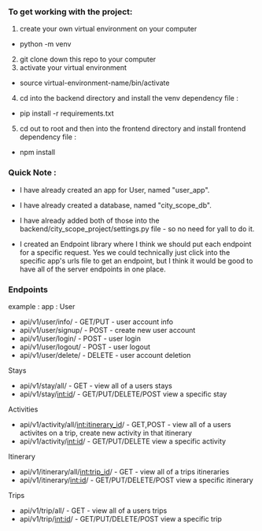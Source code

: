 

### To get working with the project:
1) create your own virtual environment on your computer
  - python -m venv <your-virtual-environment-name>
2) git clone down this repo to your computer
3) activate your virtual environment
  - source virtual-environment-name/bin/activate
4) cd into the backend directory and install the venv dependency file :
  - pip install -r requirements.txt
5) cd out to root and then into the frontend directory and install frontend dependency file :
  - npm install

### Quick Note :
- I have already created an app for User, named "user_app".
- I have already created a database, named "city_scope_db".
- I have already added both of those into the backend/city_scope_project/settings.py file - so no need for yall to do it.

- I created an Endpoint library where I think we should put each endpoint for a specific request. Yes we could technically just click into the specific app's urls file to get an endpoint, but I think it would be good to have all of the server endpoints in one place.

### Endpoints
example : 
app : User
  - api/v1/user/info/     - GET/PUT - user account info
  - api/v1/user/signup/   - POST - create new user account
  - api/v1/user/login/    - POST - user login
  - api/v1/user/logout/   - POST - user logout
  - api/v1/user/delete/   - DELETE - user account deletion

Stays
- api/v1/stay/all/      - GET - view all of a users stays
- api/v1/stay/<int:id>/ - GET/PUT/DELETE/POST view a specific stay

Activities
- api/v1/activity/all/<int:itinerary_id>/  - GET,POST - view all of a users activites on a trip, create new activity in that itinerary
- api/v1/activity/<int:id>/                - GET/PUT/DELETE view a specific activity


Itinerary
- api/v1/itinerary/all/<int:trip_id>/   - GET - view all of a trips itineraries
- api/v1/itinerary/<int:id>/            - GET/PUT/DELETE/POST view a specific itinerary

Trips
- api/v1/trip/all/        - GET - view all of a users trips
- api/v1/trip/<int:id>/   - GET/PUT/DELETE/POST view a specific trip